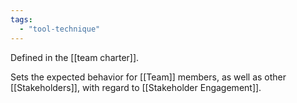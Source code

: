 ```yaml
---
tags:
  - "tool-technique"
---
```

Defined in the [[team charter]].

Sets the expected behavior for [[Team]] members, as well as other [[Stakeholders]], with regard to [[Stakeholder Engagement]].